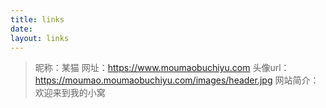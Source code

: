 ```yaml
---
title: links
date:
layout: links
---
```


>昵称：某猫
网址：https://www.moumaobuchiyu.com
头像url：https://moumao.moumaobuchiyu.com/images/header.jpg
网站简介：欢迎来到我的小窝